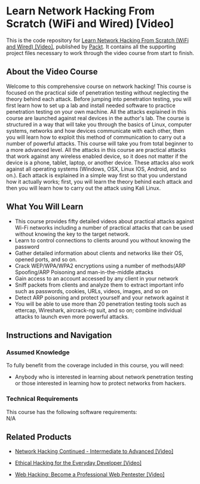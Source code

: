 


# Learn Network Hacking From Scratch (WiFi and Wired) [Video]
This is the code repository for [Learn Network Hacking From Scratch (WiFi and Wired) [Video]](https://www.packtpub.com/application-development/learn-network-hacking-scratch-wifi-and-wired-video), published by [Packt](https://www.packtpub.com/?utm_source=github). It contains all the supporting project files necessary to work through the video course from start to finish.
## About the Video Course
Welcome to this comprehensive course on network hacking! This course is focused on the practical side of penetration testing without neglecting the theory behind each attack. Before jumping into penetration testing, you will first learn how to set up a lab and install needed software to practice penetration testing on your own machine. All the attacks explained in this course are launched against real devices in the author's lab. The course is structured in a way that will take you through the basics of Linux, computer systems, networks and how devices communicate with each other, then you will learn how to exploit this method of communication to carry out a number of powerful attacks. This course will take you from total beginner to a more advanced level. All the attacks in this course are practical attacks that work against any wireless enabled device, so it does not matter if the device is a phone, tablet, laptop, or another device. These attacks also work against all operating systems (Windows, OSX, Linux IOS, Android, and so on.). Each attack is explained in a simple way first so that you understand how it actually works; first, you will learn the theory behind each attack and then you will learn how to carry out the attack using Kali Linux.
<H2>What You Will Learn</H2>
<DIV class=book-info-will-learn-text>
<UL>
<LI> This course provides fifty detailed videos about practical attacks against Wi-Fi networks including a number of practical attacks that can be used without knowing the key to the target network.</LI>
<LI> Learn to control connections to clients around you without knowing the password</LI>
<LI> Gather detailed information about clients and networks like their OS, opened ports, and so on.</LI>
<LI> Crack WEP/WPA/WPA2 encryptions using a number of methods(ARP Spoofing/ARP Poisoning and man-in-the-middle attacks</LI>
<LI> Gain access to an account accessed by any client in your network</LI>
  <LI> Sniff packets from clients and analyze them to extract important info such as passwords, cookies, URLs, videos, images, and so on</LI>
  <LI> Detect ARP poisoning and protect yourself and your network against it</LI>
  <LI> You will be able to use more than 20 penetration testing tools such as ettercap, Wireshark, aircrack-ng suit, and so on; combine individual attacks to launch even more powerful attacks.</LI>
</UL></DIV>

## Instructions and Navigation
### Assumed Knowledge
To fully benefit from the coverage included in this course, you will need:<br/>
<DIV class=book-info-will-learn-text>
<UL>
<LI> Anybody who is interested in learning about network penetration testing or those interested in learning how to protect networks from hackers.</LI>
</UL>
<DIV>

### Technical Requirements
This course has the following software requirements:<br/>
N/A

## Related Products
* [Network Hacking Continued - Intermediate to Advanced [Video]](https://www.packtpub.com/application-development/network-hacking-continued-intermediate-advanced-video)

* [Ethical Hacking for the Everyday Developer [Video]](https://www2.packtpub.com/networking-and-servers/ethical-hacking-everyday-developer-video)

* [Web Hacking: Become a Professional Web Pentester [Video]](https://www.packtpub.com/application-development/web-hacking-become-professional-web-pentester-video)
